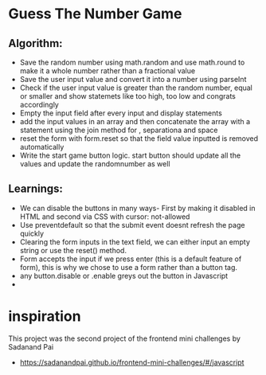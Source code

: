 # Guess The Number Game


## Algorithm:
- Save the random number using math.random and use math.round to make it a whole number rather than a fractional value
- Save the user input value and convert it into a number using parseInt
- Check if the user input value is greater than the random number, equal or smaller and show statemets like too high, too low and congrats 
  accordingly
- Empty the input field after every input and display statements
- add the input values in an array and then concatenate the array with a statement using the join method for , separationa and space
- reset the form with form.reset so that the field value inputted is removed automatically
- Write the start game button logic. start button should update all the values and update the randomnumber as well

## Learnings: 
 - We can disable the buttons in many ways- First by making it disabled in HTML and second via CSS with cursor: not-allowed 
 - Use preventdefault so that the submit event doesnt refresh the page quickly
 - Clearing the form inputs in the text field, we can either input an empty string or use the reset() method. 
 - Form accepts the input if we press enter (this is a default feature of form), this is why we chose to use a form rather than a button tag. 
 - any button.disable or .enable greys out the button in Javascript
 - 


# inspiration 

This project was the second project of the frontend mini challenges by Sadanand Pai 
 - https://sadanandpai.github.io/frontend-mini-challenges/#/javascript 
